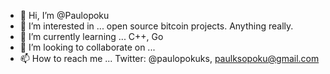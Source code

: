 - 👋 Hi, I’m @Paulopoku
- 👀 I’m interested in ... open source bitcoin projects. Anything really.
- 🌱 I’m currently learning ... C++, Go 
- 💞️ I’m looking to collaborate on ...
- 📫 How to reach me ... Twitter: @paulopokuks, paulksopoku@gmail.com

<!---
Paulopoku/Paulopoku is a ✨ special ✨ repository because its `README.md` (this file) appears on your GitHub profile.
You can click the Preview link to take a look at your changes.
--->
